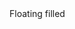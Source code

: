 <FloatingLabelInput style="filled" id="floating_filled" type="text">
    Floating filled
</FloatingLabelInput>